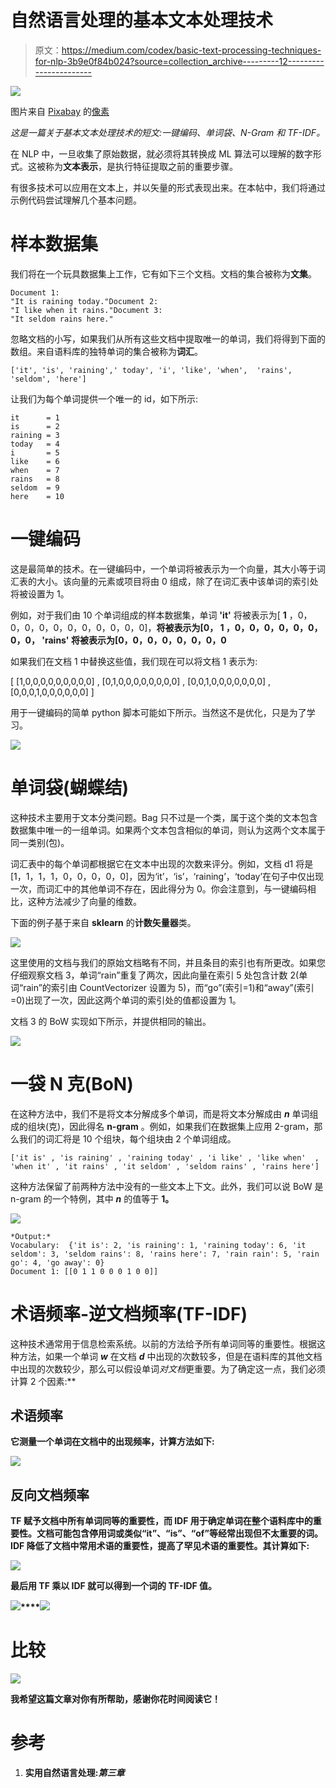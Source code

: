 # 自然语言处理的基本文本处理技术

> 原文：<https://medium.com/codex/basic-text-processing-techniques-for-nlp-3b9e0f84b024?source=collection_archive---------12----------------------->

![](img/9e62dbb5c091c2e33f4c1231ddd6dcb3.png)

图片来自 [Pixabay](https://pixabay.com/?utm_source=link-attribution&utm_medium=referral&utm_campaign=image&utm_content=1867195) 的[像素](https://pixabay.com/users/pexels-2286921/?utm_source=link-attribution&utm_medium=referral&utm_campaign=image&utm_content=1867195)

*这是一篇关于基本文本处理技术的短文:一键编码、单词袋、N-Gram 和 TF-IDF。*

在 NLP 中，一旦收集了原始数据，就必须将其转换成 ML 算法可以理解的数字形式。这被称为**文本表示**，是执行特征提取之前的重要步骤。

有很多技术可以应用在文本上，并以矢量的形式表现出来。在本帖中，我们将通过示例代码尝试理解几个基本问题。

# 样本数据集

我们将在一个玩具数据集上工作，它有如下三个文档。文档的集合被称为**文集**。

```
Document 1:
"It is raining today."Document 2:
"I like when it rains."Document 3:
"It seldom rains here."
```

忽略文档的小写，如果我们从所有这些文档中提取唯一的单词，我们将得到下面的数组。来自语料库的独特单词的集合被称为**词汇**。

```
['it', 'is', 'raining',' today', 'i', 'like', 'when',  'rains', 'seldom', 'here']
```

让我们为每个单词提供一个唯一的 id，如下所示:

```
it      = 1
is      = 2
raining = 3
today   = 4
i       = 5
like    = 6
when    = 7
rains   = 8
seldom  = 9 
here    = 10
```

# 一键编码

这是最简单的技术。在一键编码中，一个单词将被表示为一个向量，其大小等于词汇表的大小。该向量的元素或项目将由 0 组成，除了在词汇表中该单词的索引处将被设置为 1。

例如，对于我们由 10 个单词组成的样本数据集，单词 **'it'** 将被表示为[ **1** ，0，0，0，0，0，0，0，0，0，0，0]，**将被表示为[0， **1** ，0，0，0，0，0，0，0，0， **'rains'** 将被表示为[0，0，0，0，0，0，0，0**

如果我们在文档 1 中替换这些值，我们现在可以将文档 1 表示为:

[ [1,0,0,0,0,0,0,0,0,0] , [0,1,0,0,0,0,0,0,0,0] , [0,0,1,0,0,0,0,0,0,0] , [0,0,0,1,0,0,0,0,0,0] ]

用于一键编码的简单 python 脚本可能如下所示。当然这不是优化，只是为了学习。

![](img/9743665878bd2851bd4757d110de655d.png)

# 单词袋(蝴蝶结)

这种技术主要用于文本分类问题。Bag 只不过是一个类，属于这个类的文本包含数据集中唯一的一组单词。如果两个文本包含相似的单词，则认为这两个文本属于同一类别(包)。

词汇表中的每个单词都根据它在文本中出现的次数来评分。例如，文档 d1 将是[1，1，1，1，0，0，0，0，0]，因为‘it’，‘is’，‘raining’，‘today’在句子中仅出现一次，而词汇中的其他单词不存在，因此得分为 0。你会注意到，与一键编码相比，这种方法减少了向量的维数。

下面的例子基于来自 **sklearn** 的**计数矢量器**类。

![](img/77b2039e7491b5b511384c4cec581931.png)

这里使用的文档与我们的原始文档略有不同，并且条目的索引也有所更改。如果您仔细观察文档 3，单词“rain”重复了两次，因此向量在索引 5 处包含计数 2(单词“rain”的索引由 CountVectorizer 设置为 5)，而“go”(索引=1)和“away”(索引=0)出现了一次，因此这两个单词的索引处的值都设置为 1。

文档 3 的 BoW 实现如下所示，并提供相同的输出。

![](img/a89f598823d08de666f609ca9cc55752.png)

# 一袋 N 克(BoN)

在这种方法中，我们不是将文本分解成多个单词，而是将文本分解成由 ***n*** 单词组成的组块(克)，因此得名 **n-gram** 。例如，如果我们在数据集上应用 2-gram，那么我们的词汇将是 10 个组块，每个组块由 2 个单词组成。

```
['it is' , 'is raining' , 'raining today' , 'i like' , 'like when'  , 'when it' , 'it rains' , 'it seldom' , 'seldom rains' , 'rains here']
```

这种方法保留了前两种方法中没有的一些文本上下文。此外，我们可以说 BoW 是 n-gram 的一个特例，其中 ***n*** 的值等于 **1。**

![](img/164f467ad378f8952e4d804311dd4e91.png)

```
*Output:*
Vocabulary:  {'it is': 2, 'is raining': 1, 'raining today': 6, 'it seldom': 3, 'seldom rains': 8, 'rains here': 7, 'rain rain': 5, 'rain go': 4, 'go away': 0} 
Document 1: [[0 1 1 0 0 0 1 0 0]]
```

# 术语频率-逆文档频率(TF-IDF)

这种技术通常用于信息检索系统。以前的方法给予所有单词同等的重要性。根据这种方法，如果一个单词 ***w*** 在文档 ***d*** 中出现的次数较多，但是在语料库的其他文档中出现的次数较少，那么可以假设单词*对文档*更重要。为了确定这一点，我们必须计算 2 个因素:**

## **术语频率**

**它测量一个单词在文档中的出现频率，计算方法如下:**

**![](img/145ac980391a6c9f262482754a6fb1f4.png)**

## **反向文档频率**

**TF 赋予文档中所有单词同等的重要性，而 IDF 用于确定单词在整个语料库中的重要性。文档可能包含停用词或类似“it”、“is”、“of”等经常出现但不太重要的词。IDF 降低了文档中常用术语的重要性，提高了罕见术语的重要性。其计算如下:**

**![](img/a23f8ae7a6daf93ae9fe3d22bbc57f9f.png)**

**最后用 TF 乘以 IDF 就可以得到一个词的 TF-IDF 值。**

**![](img/ec24334f8a30136cb27dc6cf7ad94a77.png)****![](img/2f692e84e852ac3b0766539334d65a31.png)**

# **比较**

**![](img/e272bb5f2f7c7efc18deea69d8acb1e5.png)**

**我希望这篇文章对你有所帮助，感谢你花时间阅读它！**

# **参考**

1.  **实用自然语言处理:*第三章***